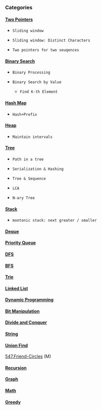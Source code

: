 ### Categories

#### [Two Pointers](https://github.com/monster898/leetcode/tree/master/Two_Pointers)

- `Sliding window`

- `Sliding window: Distinct Characters`

- `Two pointers for two seuqences`

#### [Binary Search](https://github.com/monster898/leetcode/tree/master/Binary_Search)

- `Binary Processing`

- `Binary Search by Value`

  - `Find K-th Element`

#### [Hash Map](https://github.com/monster898/leetcode/tree/master/Hash)

- `Hash+Prefix`

#### [Heap](https://github.com/monster898/leetcode/tree/master/Heap)

- `Maintain intervals`

#### [Tree](https://github.com/monster898/leetcode/tree/master/Tree)

- `Path in a tree`

- `Serialization & Hashing`

- `Tree & Sequence`

- `LCA`

- `N-ary Tree`

#### [Stack](https://github.com/monster898/leetcode/tree/master/Stack)

- `montonic stack: next greater / smaller`

#### [Deque](https://github.com/monster898/leetcode/tree/master/Deque)

#### [Priority Queue](https://github.com/monster898/leetcode/tree/master/Priority_Queue)

#### [DFS](https://github.com/monster898/leetcode/tree/master/DFS)

#### [BFS](https://github.com/monster898/leetcode/tree/master/BFS)

#### [Trie](https://github.com/monster898/leetcode/tree/master/Trie)

#### [Linked List](https://github.com/monster898/leetcode/tree/master/Linked_List)

#### [Dynamic Programming](https://github.com/monster898/leetcode/tree/master/Dynamic_Programming)

#### [Bit Manipulation](https://github.com/monster898/leetcode/tree/master/Bit_Manipulation)

#### [Divide and Conquer](https://github.com/monster898/leetcode/tree/master/Divide_Conquer)

#### [String](https://github.com/monster898/leetcode/tree/master/String)

#### [Union Find](https://github.com/monster898/leetcode/tree/master/Union_Find)

[547.Friend-Circles](https://github.com/monster898/leetcode/tree/master/Union_Find/547.Friend-Circles) (M)

#### [Recursion](https://github.com/monster898/leetcode/tree/master/Recursion)

#### [Graph](https://github.com/monster898/leetcode/tree/master/Graph/)

#### [Math](https://github.com/monster898/leetcode/tree/master/Math)

#### [Greedy](https://github.com/monster898/leetcode/tree/master/Greedy)
